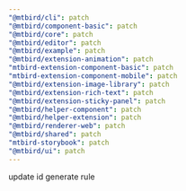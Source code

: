 ```yaml
---
"@mtbird/cli": patch
"@mtbird/component-basic": patch
"@mtbird/core": patch
"@mtbird/editor": patch
"@mtbird/example": patch
"@mtbird/extension-animation": patch
"mtbird-extension-component-basic": patch
"mtbird-extension-component-mobile": patch
"@mtbird/extension-image-library": patch
"@mtbird/extension-rich-text": patch
"@mtbird/extension-sticky-panel": patch
"@mtbird/helper-component": patch
"@mtbird/helper-extension": patch
"@mtbird/renderer-web": patch
"@mtbird/shared": patch
"mtbird-storybook": patch
"@mtbird/ui": patch
---
```


update id generate rule
